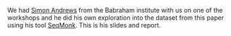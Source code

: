 We had [Simon Andrews](https://www.babraham.ac.uk/science-services/bioinformatics/simon-andrews) from the Babraham institute with us on one of the workshops and he did his own exploration into the dataset from this paper using his tool [SeqMonk](http://www.bioinformatics.babraham.ac.uk/projects/seqmonk/). This is his slides and report.
